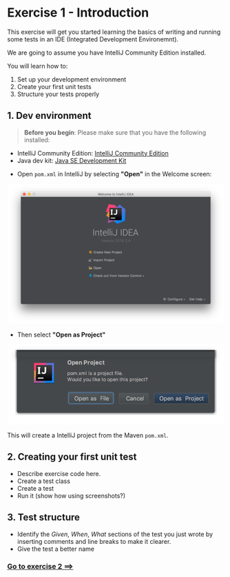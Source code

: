 # Exercise 1 - Introduction

This exercise will get you started learning the basics of writing and running some tests in an IDE (Integrated Development Environemnt).

We are going to assume you have IntelliJ Community Edition installed.

You will learn how to:

1. Set up your development environment
2. Create your first unit tests
3. Structure your tests properly

## 1. Dev environment

> **Before you begin**: Please make sure that you have the following installed:
- IntelliJ Community Edition: [IntelliJ Community Edition](https://www.jetbrains.com/idea/download/)
- Java dev kit: [Java SE Development Kit](http://www.oracle.com/technetwork/java/javase/downloads/jdk8-downloads-2133151.html)


* Open `pom.xml` in IntelliJ by selecting **"Open"** in the Welcome screen:

![](../images/intellij-open.png)

* Then select **"Open as Project"**

![](../images/intellij-open-as-project.png)

This will create a IntelliJ project from the Maven `pom.xml`.

## 2. Creating your first unit test

- Describe exercise code here.
- Create a test class
- Create a test
- Run it (show how using screenshots?)

## 3. Test structure

- Identify the _Given_, _When_, _What_ sections of the test you just wrote by inserting comments and line breaks to make it clearer.
- Give the test a better name

### [Go to exercise 2 ==>](../exercise-2/README.md)
